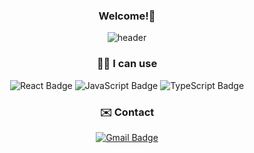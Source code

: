 <div align=center>

  <h3>Welcome!👋</h3>
  
</div>

<!--메인헤더-->
<div align=center>
  
![header](https://capsule-render.vercel.app/api?type=transparent&text=👩🏻‍💻%20Min%20Jeong%20Kim&desc=Junior%20Frontend%20Developer&fontColor=141c63&color=gradient&customColorList=0,2,2,5,30&height=300&fontAlign=50&fontAlignY=40)

</div>
<!--기술스택-->
<div align=center>
  
<h3>🤸‍♀️ I can use</h3>
  
![React Badge](https://img.shields.io/badge/React-61DAFB?style=for-the-badge&logo=React&logoColor=white)
![JavaScript Badge](https://img.shields.io/badge/JavaScript-F7DF1E?style=for-the-badge&logo=JavaScript&logoColor=white)
![TypeScript Badge](https://img.shields.io/badge/TypeScript-3178C6?style=for-the-badge&logo=TypeScript&logoColor=white)
  
</div>

<!--블로그-->
<div align=center>
  
<!-- <h3>📚 Blog</h3> -->
  
<!-- [![Velog Badge](http://img.shields.io/badge/Velog-20C997?style=for-the-badge&logo=Velog&logoColor=white&link=https://velog.io/@tune2654)](https://velog.io/@tune2654)
[![Tistory Badge](http://img.shields.io/badge/Tistory-000000?style=for-the-badge&logo=Tistory&logoColor=white&link=https://infinitemj.tistory.com/)](https://infinitemj.tistory.com/) -->
  
</div>

<!--연락-->

<div align=center>
  
<h3>✉️ Contact</h3>
  

[![Gmail Badge](https://img.shields.io/badge/Gmail-d14836?style=for-the-badge&logo=Gmail&logoColor=white&link=mailto:minnjeong.kim@gmail.com)](mailto:minnjeong.kim@gmail.com)
  
</div>
